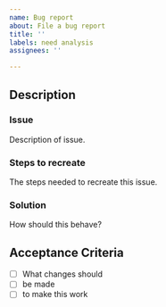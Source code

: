 ```yaml
---
name: Bug report
about: File a bug report
title: ''
labels: need analysis
assignees: ''

---
```


## Description 

### Issue

Description of issue.

### Steps to recreate

The steps needed to recreate this issue.

### Solution

How should this behave? 

## Acceptance Criteria
- [ ] What changes should 
- [ ] be made
- [ ] to make this work
